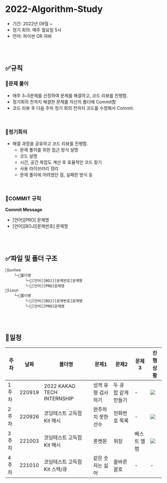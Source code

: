 # 2022-Algorithm-Study

- 기간: 2022년 09월 ~
- 정기 회의: 매주 월요일 5시
- 언어: 파이썬 OR 자바

<br>
<br>

## ✅규칙
### 📌문제 풀이
- 매주 3~5문제를 선정하여 문제를 해결하고, 코드 리뷰를 진행함. <br>
- 정기회의 전까지 해결한 문제를 자신의 폴더에 Commit함
- 코드 리뷰 후 다음 주차 정기 회의 전까지 코드를 수정해서 Commit.

<br>

### 📌정기회의 
- 해결 과정을 공유하고 코드 리뷰를 진행함.
    - 문제 풀이를 위한 접근 방식 설명
    - 코드 설명
    - 시간, 공간 복잡도 계산 후 효율적인 코드 찾기
    - 사용 라이브러리 정리
    - 문제 풀이에 어려웠던 점, 실패한 방식 등

<br>

### 📌COMMIT 규칙
<strong>Commit Message</strong>
- [언어][PRO] 문제명
- [언어][BOJ][문제번호] 문제명

<br>
<br>

## ✅파일 및 폴더 구조
```
📁Gunhee
    └─📁폴더명
         └─📃[언어][BOJ][문제번호]문제명    
         └─📃[언어][PRO]문제명          
📁Sieun
    └─📁폴더명
         └─📃[언어][BOJ][문제번호]문제명
         └─📃[언어][PRO]문제명   
```

<br>
<br>

## 📅일정

|주차|날짜|폴더명|문제1|문제2|문제3|진행상황|
|--|--|--|--|--|--|--|
|1주차|220919|2022 KAKAO TECH INTERNSHIP|성격 유형 검사하기|두 큐 합 같게 만들기|-|<img src="https://img.shields.io/badge/Done-93c6c3?style=flat-square"/>|
|2주차|220926|코딩테스트 고득점 Kit 해시|완주하지 못한 선수|전화번호 목록|-|<img src="https://img.shields.io/badge/Done-93c6c3?style=flat-square"/>|
|3주차|221003|코딩테스트 고득점 Kit 해시|폰켓몬|위장|베스트 앨범|<img src="https://img.shields.io/badge/Done-93c6c3?style=flat-square"/>|
|4주차|221010|코딩테스트 고득점 Kit 스택/큐|같은 숫자는 싫어|올바른 괄호|-|-|


<!-- <img src="https://img.shields.io/badge/Done-93c6c3?style=flat-square"/> -->